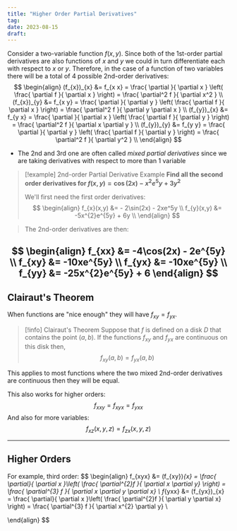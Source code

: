 ```yaml
---
title: "Higher Order Partial Derivatives"
tag:
date: 2023-08-15
draft:
---
```


Consider a two-variable function $f(x,y)$. Since both of the 1st-order partial derivatives are also functions of $x$ and $y$ we could in turn differentiate each with respect to $x$ or $y$. Therefore, in the case of a function of two variables there will be a total of 4 possible 2nd-order derivatives: 
$$
\begin{align}
(f_{x})_{x} &= f_{x x} = \frac{ \partial  }{ \partial x } \left( \frac{ \partial f }{ \partial x }  \right) = \frac{ \partial^2 f }{ \partial x^2 } \\
(f_{x})_{y} &= f_{x y} = \frac{ \partial  }{ \partial y } \left( \frac{ \partial f }{ \partial x }  \right) = \frac{ \partial^2 f }{ \partial y \partial x } \\
(f_{y})_{x} &= f_{y x} = \frac{ \partial  }{ \partial x } \left( \frac{ \partial f }{ \partial y }  \right) = \frac{ \partial^2 f }{ \partial x \partial y } \\
(f_{y})_{y} &= f_{y y} = \frac{ \partial  }{ \partial y } \left( \frac{ \partial f }{ \partial y }  \right) = \frac{ \partial^2 f }{ \partial y^2 } \\
\end{align}
$$
- The 2nd and 3rd one are often called *mixed partial derivatives* since we are taking derivatives with respect to more than 1 variable

>[!example] 2nd-order Partial Derivative Example
>**Find all the second order derivatives for $f(x,y) = \cos(2x) - x^{2}e^5y+3y^{2}$**
>
>We'll first need the first order derivatives:
>$$
\begin{align}
f_{x}(x,y) &= - 2\sin(2x) - 2xe^5y \\
f_{y}(x,y) &= -5x^{2}e^{5y} + 6y \\
\end{align}
>$$

>
>The 2nd-order derivatives are then:

$$
\begin{align}
f_{xx} &= -4\cos(2x) - 2e^{5y} \\
f_{xy} &= -10xe^{5y} \\
f_{yx} &= -10xe^{5y} \\
f_{yy} &= -25x^{2}e^{5y} + 6
\end{align}
$$
---
## Clairaut's Theorem

When functions are "nice enough" they will have $f_{xy} = f_{yx}$.

>[!info] Clairaut's Theorem
>Suppose that $f$ is defined on a disk $D$ that contains the point $(a,b)$. If the functions $f_{xy}$ and $f_{yx}$ are continuous on this disk then, 
>$$f_{xy}(a,b) = f_{yx}(a,b)$$

This applies to most functions where the two mixed 2nd-order derivatives are continuous then they will be equal. 

This also works for higher orders:
$$f_{xxy} = f_{xyx} = f_{yxx}$$
And also for more variables:
$$f_{xz}(x,y,z) = f_{zx}(x,y,z)$$

---
## Higher Orders

For example, third order:
$$
\begin{align}
f_{xyx} &= (f_{xy})_{x} = \frac{ \partial}{ \partial x }\left( \frac{ \partial^{2}f }{ \partial x \partial y}  \right) = \frac{ \partial^{3} f }{ \partial x \partial y \partial x}  \\
f_{yxx} &= (f_{yx})_{x} = \frac{ \partial}{ \partial x }\left( \frac{ \partial^{2}f }{ \partial y \partial x}  \right) = \frac{ \partial^{3} f }{ \partial x^{2} \partial y}  \\

\end{align}
$$


